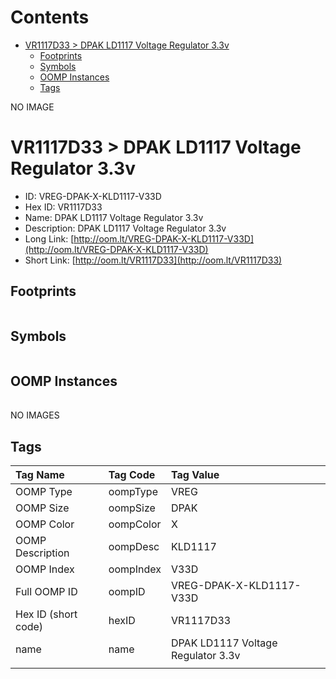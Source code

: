 



Contents
========

* [VR1117D33 > DPAK LD1117 Voltage Regulator 3.3v](#vr1117d33--dpak-ld1117-voltage-regulator-33v)
	* [Footprints](#footprints)
	* [Symbols](#symbols)
	* [OOMP Instances](#oomp-instances)
	* [Tags](#tags)
  
NO IMAGE  
# VR1117D33 > DPAK LD1117 Voltage Regulator 3.3v

- ID: VREG-DPAK-X-KLD1117-V33D
- Hex ID: VR1117D33
- Name: DPAK LD1117 Voltage Regulator 3.3v
- Description: DPAK LD1117 Voltage Regulator 3.3v
- Long Link: [http://oom.lt/VREG-DPAK-X-KLD1117-V33D](http://oom.lt/VREG-DPAK-X-KLD1117-V33D)
- Short Link: [http://oom.lt/VR1117D33](http://oom.lt/VR1117D33)

## Footprints
  

|||||
| :--- | :--- | :--- | :--- |

## Symbols
  

|||||
| :--- | :--- | :--- | :--- |

## OOMP Instances
  

|||||
| :--- | :--- | :--- | :--- |
  
NO IMAGES  
## Tags
  

|Tag Name|Tag Code|Tag Value|
| :--- | :--- | :--- |
|OOMP Type|oompType|VREG|
|OOMP Size|oompSize|DPAK|
|OOMP Color|oompColor|X|
|OOMP Description|oompDesc|KLD1117|
|OOMP Index|oompIndex|V33D|
|Full OOMP ID|oompID|VREG-DPAK-X-KLD1117-V33D|
|Hex ID (short code)|hexID|VR1117D33|
|name|name|DPAK LD1117 Voltage Regulator 3.3v|
||||
